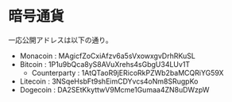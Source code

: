 # 暗号通貨
一応公開アドレスは以下の通り。

* Monacoin : MAgicfZoCxiAfzv6a5sVxowxgvDrhRKuSL
* Bitcoin : 1P1u9bQca8yS8AVuXrehs4sGbgU34LUv1T
  * Counterparty : 1AtQTaoR9jERicoRkPZWb2baMCQRiYG59X
* Litecoin : 3NSqeHsbFt9shEimCDYvcs4oNm8SRugpKo
* Dogecoin : DA2SEtKkyttwV9Mcme1Gumaa4ZN8uDWzpW


